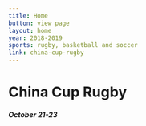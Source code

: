 ```yaml
---
title: Home
button: view page
layout: home
year: 2018-2019
sports: rugby, basketball and soccer
link: china-cup-rugby
---
```


# China Cup Rugby
##### October 21-23
